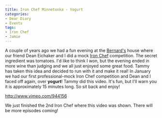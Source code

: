 ```yaml
---
title: Iron Chef Minnetonka - Yogurt
categories:
- Dear Diary
- Events
tags:
- Iron Chef
- Jamie
---
```


A couple of years ago we had a fun evening at the [Bernard's](http://www.jimbernard.net/) house where our friend Dean Eichaker and I did a mock [Iron Chef](http://en.wikipedia.org/wiki/Iron_Chef) competition. The secret ingredient was tomatoes. I'd like to think I won, but the evening ended in more wine than judging and we all just enjoyed some great food. Tammy has taken this idea and decided to run with it and make it real! In January we had our first professional-mock Iron Chef competition and Dean and I faced off again, over **yogurt**!
Tammy did this video. It's fun, but I'll warn you it is approximately 15 minutes long. So sit back and enjoy!

http://www.vimeo.com/944156

We just finished the 2nd Iron Chef where this video was shown. There will be more episodes coming!
